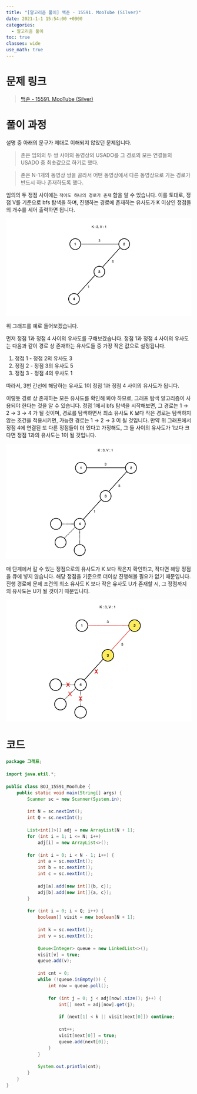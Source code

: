 ```yaml
---
title: "[알고리즘 풀이] 백준 - 15591. MooTube (Silver)"
date: 2021-1-1 15:54:00 +0900
categories:
  - 알고리즘 풀이
toc: true
classes: wide
use_math: true
---
```


# 문제 링크

> [백준 - 15591. MooTube (Silver)](https://www.acmicpc.net/problem/15591)

# 풀이 과정

설명 중 아래의 문구가 제대로 이해되지 않았던 문제입니다.

> 존은 임의의 두 쌍 사이의 동영상의 USADO를 그 경로의 모든 연결들의 USADO 중 최솟값으로 하기로 했다.

> 존은 N-1개의 동영상 쌍을 골라서 어떤 동영상에서 다른 동영상으로 가는 경로가 반드시 하나 존재하도록 했다.

임의의 두 정점 사이에는 `적어도 하나의 경로가 존재` 함을 알 수 있습니다. 이를 토대로, 정점 V를 기준으로 bfs 탐색을 하며, 진행하는 경로에 존재하는 유사도가 K 이상인 정점들의 개수를 세어 출력하면 됩니다.

![/assets/images/MooTube1.png](/assets/images/MooTube1.png)

위 그래프를 예로 들어보겠습니다.

먼저 정점 1과 정점 4 사이의 유사도를 구해보겠습니다. 정점 1과 정점 4 사이의 유사도는 다음과 같이 경로 상 존재하는 유사도들 중 가장 작은 값으로 설정됩니다.

1. 정점 1 - 정점 2의 유사도 3
2. 정점 2 - 정점 3의 유사도 5
3. 정점 3 - 정점 4의 유사도 1

따라서, 3번 간선에 해당하는 유사도 1이 정점 1과 정점 4 사이의 유사도가 됩니다.

이렇듯 경로 상 존재하는 모든 유사도를 확인해 봐야 하므로, 그래프 탐색 알고리즘이 사용되야 한다는 것을 알 수 있습니다. 정점 1에서 bfs 탐색을 시작해보면, 그 경로는 1 → 2 → 3 → 4 가 될 것이며, 경로를 탐색하면서 최소 유사도 K 보다 작은 경로는 탐색하지 않는 조건을 적용시키면, 가능한 경로는 1 → 2 → 3 이 될 것입니다. 만약 위 그래프에서 정점 4에 연결된 또 다른 정점들이 더 있다고 가정해도, 그 둘 사이의 유사도가 1보다 크다면 정점 1과의 유사도는 1이 될 것입니다.

![/assets/images/MooTube2.png](/assets/images/MooTube2.png)

매 단계에서 갈 수 있는 정점으로의 유사도가 K 보다 작은지 확인하고, 작다면 해당 정점을 큐에 넣지 않습니다. 해당 정점을 기준으로 더이상 진행해볼 필요가 없기 때문입니다. 진행 경로에 문제 조건의 최소 유사도 K 보다 작은 유사도 U가 존재할 시, 그 정점까지의 유사도는 U가 될 것이기 때문입니다. 

![/assets/images/MooTube3.png](/assets/images/MooTube3.png)

# 코드

```java
package 그래프;

import java.util.*;

public class BOJ_15591_MooTube {
    public static void main(String[] args) {
        Scanner sc = new Scanner(System.in);

        int N = sc.nextInt();
        int Q = sc.nextInt();

        List<int[]>[] adj = new ArrayList[N + 1];
        for (int i = 1; i <= N; i++)
            adj[i] = new ArrayList<>();

        for (int i = 0; i < N - 1; i++) {
            int a = sc.nextInt();
            int b = sc.nextInt();
            int c = sc.nextInt();

            adj[a].add(new int[]{b, c});
            adj[b].add(new int[]{a, c});
        }

        for (int i = 0; i < Q; i++) {
            boolean[] visit = new boolean[N + 1];

            int k = sc.nextInt();
            int v = sc.nextInt();

            Queue<Integer> queue = new LinkedList<>();
            visit[v] = true;
            queue.add(v);

            int cnt = 0;
            while (!queue.isEmpty()) {
                int now = queue.poll();

                for (int j = 0; j < adj[now].size(); j++) {
                    int[] next = adj[now].get(j);

                    if (next[1] < k || visit[next[0]]) continue;

                    cnt++;
                    visit[next[0]] = true;
                    queue.add(next[0]);
                }
            }

            System.out.println(cnt);
        }
    }
}
```